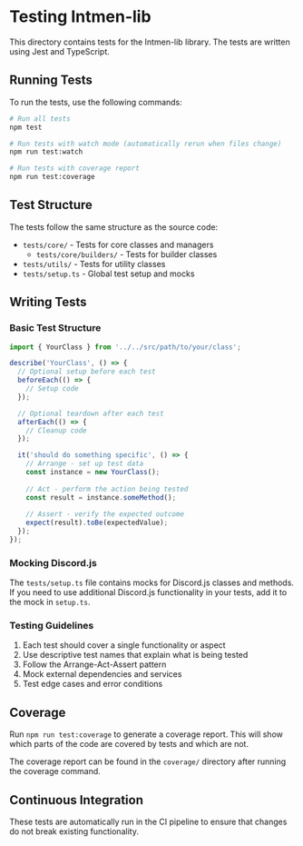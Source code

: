 # Testing Intmen-lib

This directory contains tests for the Intmen-lib library. The tests are written using Jest and TypeScript.

## Running Tests

To run the tests, use the following commands:

```bash
# Run all tests
npm test

# Run tests with watch mode (automatically rerun when files change)
npm run test:watch

# Run tests with coverage report
npm run test:coverage
```

## Test Structure

The tests follow the same structure as the source code:

- `tests/core/` - Tests for core classes and managers
  - `tests/core/builders/` - Tests for builder classes
- `tests/utils/` - Tests for utility classes
- `tests/setup.ts` - Global test setup and mocks

## Writing Tests

### Basic Test Structure

```typescript
import { YourClass } from '../../src/path/to/your/class';

describe('YourClass', () => {
  // Optional setup before each test
  beforeEach(() => {
    // Setup code
  });

  // Optional teardown after each test
  afterEach(() => {
    // Cleanup code
  });

  it('should do something specific', () => {
    // Arrange - set up test data
    const instance = new YourClass();
    
    // Act - perform the action being tested
    const result = instance.someMethod();
    
    // Assert - verify the expected outcome
    expect(result).toBe(expectedValue);
  });
});
```

### Mocking Discord.js

The `tests/setup.ts` file contains mocks for Discord.js classes and methods. If you need to use additional Discord.js functionality in your tests, add it to the mock in `setup.ts`.

### Testing Guidelines

1. Each test should cover a single functionality or aspect
2. Use descriptive test names that explain what is being tested
3. Follow the Arrange-Act-Assert pattern
4. Mock external dependencies and services
5. Test edge cases and error conditions

## Coverage

Run `npm run test:coverage` to generate a coverage report. This will show which parts of the code are covered by tests and which are not.

The coverage report can be found in the `coverage/` directory after running the coverage command.

## Continuous Integration

These tests are automatically run in the CI pipeline to ensure that changes do not break existing functionality. 